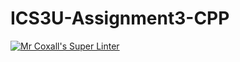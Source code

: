 # ICS3U-Assignment3-CPP

[![Mr Coxall's Super Linter](https://github.com/venika-sem/ICS3U-Assignment3-CPP/workflows/Mr%20Coxall's%20Super%20Linter/badge.svg)](https://github.com/venika-sem/ICS3U-Assignment3-CPP/actions/)
